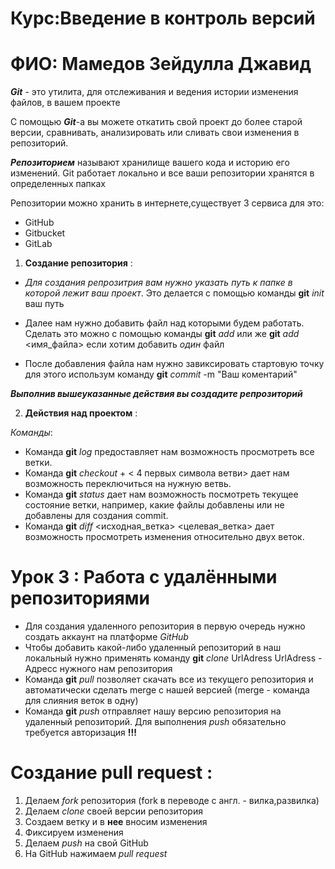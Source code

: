 # Курс:Введение в контроль версий
# ФИО: Мамедов Зейдулла Джавид

_**Git**_ - это утилита, для отслеживания и ведения истории изменения файлов, в вашем проекте

С помощью _**Git**_-a вы можете откатить свой проект до более старой версии, сравнивать, анализировать или сливать свои изменения в репозиторий.

_**Репозиторием**_ называют хранилище вашего кода и историю его изменений. Git работает локально и все ваши репозитории хранятся в определенных папках

Репозитории можно хранить в интернете,существует 3 сервиса для это:

* GitHub
* Gitbucket
* GitLab

1. **Создание репозитория** :

* _Для создания репрозитрия вам нужно указать путь к папке в которой лежит ваш проект_.
Это делается с помощью команды **git** *init* ваш путь

* Далее нам нужно добавить файл над которыми будем работать.
Сделать это можно с помощью команды **git** *add* или же **git** *add* <имя_файла> если хотим добавить _один_ файл
* После добавления файла нам нужно завиксировать стартовую точку для этого использум команду **git** _commit_ -m "Ваш коментарий"

_**Выполнив вышеуказанные действия вы создадите репрозиторий**_

2. **Действия над проектом** :

_Команды_:
* Команда **git** _log_  предоставляет нам возможность просмотреть все ветки.
* Команда **git** _checkout_ + < 4 первых символа ветви> дает нам возможность переключиться на нужную ветвь.
* Команда **git** _status_ дает нам возможность посмотреть текущее состояние ветки, например, какие файлы добавлены или не добавлены для создания commit.
* Команда **git** _diff_ <исходная_ветка> <целевая_ветка> дает возможность просмотреть изменения относительно двух веток.
# Урок 3 : Работа с удалёнными репозиториями

 * Для создания удаленного репозитория в первую очередь нужно создать аккаунт на платформе _GitHub_
 * Чтобы добавить какой-либо удаленный репозиторий в наш локальный нужно применять команду **git** _clone_ UrlAdress 
 UrlAdress - Адресс нужного нам репозитория
 * Команда **git** *pull* позволяет скачать все из текущего репозитория и автоматически сделать merge  с нашей версией (merge - команда для слияния веток в одну)
 * Команда **git** _push_ отправляет нашу версию репозитория на удаленный репозиторий.
 Для выполнения _push_ обязательно требуется авторизация **!!!**
 # Создание **pull request** :
 1. Делаем _fork_ репозитория (fork в переводе с англ. - вилка,развилка)
 2. Делаем _clone_ своей версии репозитория
 3. Создаем ветку и в **нее** вносим изменения
 4. Фиксируем изменения
 5. Делаем _push_ на свой GitHub
 6. На GitHub  нажимаем _pull request_